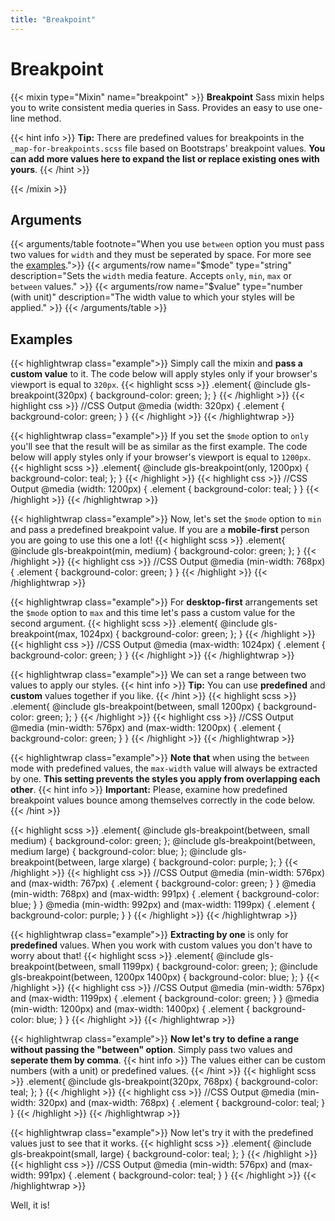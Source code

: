 ```yaml
---
title: "Breakpoint"
---
```


# Breakpoint

{{< mixin type="Mixin" name="breakpoint" >}}
**Breakpoint** Sass mixin helps you to write consistent media queries in Sass. Provides an easy to use one-line method.

{{< hint info >}}
**Tip:** There are predefined values for breakpoints in the `_map-for-breakpoints.scss` file based on Bootstraps' breakpoint values. **You can add more values here to expand the list or replace existing ones with yours**.
{{< /hint >}}

{{< /mixin >}}

## Arguments

{{< arguments/table footnote="When you use `between` option you must pass two values for `width` and they must be seperated by space. For more see the [examples](#examples).">}}
    {{< arguments/row name="$mode" type="string" description="Sets the `width` media feature. Accepts `only`, `min`, `max` or `between` values." >}}
    {{< arguments/row name="$value" type="number (with unit)" description="The width value to which your styles will be applied." >}}
{{< /arguments/table >}}

## Examples

{{< highlightwrap class="example">}}
Simply call the mixin and **pass a custom value** to it. The code below will apply styles only if your browser's viewport is equal to `320px`.
{{< highlight scss >}}
.element{
    @include gls-breakpoint(320px) {
        background-color: green;
    };
}
{{< /highlight >}}
{{< highlight css >}}
//CSS Output
@media (width: 320px) {
    .element {
        background-color: green;
    }
}
{{< /highlight >}}
{{< /highlightwrap >}}

{{< highlightwrap class="example">}}
If you set the `$mode` option to `only` you'll see that the result will be as similar as the first example. The code below will apply styles only if your browser's viewport is equal to `1200px`.
{{< highlight scss >}}
.element{
    @include gls-breakpoint(only, 1200px) {
        background-color: teal;
    };
}
{{< /highlight >}}
{{< highlight css >}}
//CSS Output
@media (width: 1200px) {
    .element {
        background-color: teal;
    }
}
{{< /highlight >}}
{{< /highlightwrap >}}

{{< highlightwrap class="example">}}
Now, let's set the `$mode` option to `min` and pass a predefined breakpoint value. If you are a **mobile-first** person you are going to use this one a lot!
{{< highlight scss >}}
.element{
    @include gls-breakpoint(min, medium) {
        background-color: green;
    };
}
{{< /highlight >}}
{{< highlight css >}}
//CSS Output
@media (min-width: 768px) {
    .element {
        background-color: green;
    }
}
{{< /highlight >}}
{{< /highlightwrap >}}

{{< highlightwrap class="example">}}
For **desktop-first** arrangements set the `$mode` option to `max` and this time let's pass a custom value for the second argument.
{{< highlight scss >}}
.element{
    @include gls-breakpoint(max, 1024px) {
        background-color: green;
    };
}
{{< /highlight >}}
{{< highlight css >}}
//CSS Output
@media (max-width: 1024px) {
    .element {
        background-color: green;
    }
}
{{< /highlight >}}
{{< /highlightwrap >}}

{{< highlightwrap class="example">}}
We can set a range between two values ​​to apply our styles.
{{< hint info >}}
**Tip:** You can use **predefined** and **custom** values together if you like.
{{< /hint >}}
{{< highlight scss >}}
.element{
    @include gls-breakpoint(between, small 1200px) {
        background-color: green;
    };
}
{{< /highlight >}}
{{< highlight css >}}
//CSS Output
@media (min-width: 576px) and (max-width: 1200px) {
    .element {
        background-color: green;
    }
}
{{< /highlight >}}
{{< /highlightwrap >}}

{{< highlightwrap class="example">}}
**Note that** when using the `between` mode with predefined values, the `max-width` value will always be extracted by one. **This setting prevents the styles ​​you apply from overlapping each other**.
{{< hint info >}}
**Important:** Please, examine how predefined breakpoint values ​​bounce among themselves correctly in the code below.
{{< /hint >}}

{{< highlight scss >}}
.element{
    @include gls-breakpoint(between, small medium) {
        background-color: green;
    };
    @include gls-breakpoint(between, medium large) {
        background-color: blue;
    };
    @include gls-breakpoint(between, large xlarge) {
        background-color: purple;
    };
}
{{< /highlight >}}
{{< highlight css >}}
//CSS Output
@media (min-width: 576px) and (max-width: 767px) {
    .element {
        background-color: green;
    }
}
@media (min-width: 768px) and (max-width: 991px) {
    .element {
        background-color: blue;
    }
}
@media (min-width: 992px) and (max-width: 1199px) {
    .element {
        background-color: purple;
    }
}
{{< /highlight >}}
{{< /highlightwrap >}}

{{< highlightwrap class="example">}}
**Extracting by one** is only for **predefined** values. When you work with custom values you don't have to worry about that!
{{< highlight scss >}}
.element{
    @include gls-breakpoint(between, small 1199px) {
        background-color: green;
    };
    @include gls-breakpoint(between, 1200px 1400px) {
        background-color: blue;
    };
}
{{< /highlight >}}
{{< highlight css >}}
//CSS Output
@media (min-width: 576px) and (max-width: 1199px) {
    .element {
        background-color: green;
    }
}
@media (min-width: 1200px) and (max-width: 1400px) {
    .element {
        background-color: blue;
    }
}
{{< /highlight >}}
{{< /highlightwrap >}}

{{< highlightwrap class="example">}}
**Now let's try to define a range without passing the "between" option**. Simply pass two values and **seperate them by comma**. 
{{< hint info >}}
The values either can be custom numbers (with a unit) or predefined values.
{{< /hint >}}
{{< highlight scss >}}
.element{
    @include gls-breakpoint(320px, 768px) {
        background-color: teal;
    };
}
{{< /highlight >}}
{{< highlight css >}}
//CSS Output
@media (min-width: 320px) and (max-width: 768px) {
    .element {
        background-color: teal;
    }
}
{{< /highlight >}}
{{< /highlightwrap >}}

{{< highlightwrap class="example">}}
Now let's try it with the predefined values just to see that it works.
{{< highlight scss >}}
.element{
    @include gls-breakpoint(small, large) {
        background-color: teal;
    };
}
{{< /highlight >}}
{{< highlight css >}}
//CSS Output
@media (min-width: 576px) and (max-width: 991px) {
    .element {
        background-color: teal;
    }
}
{{< /highlight >}}
{{< /highlightwrap >}}

Well, it is!